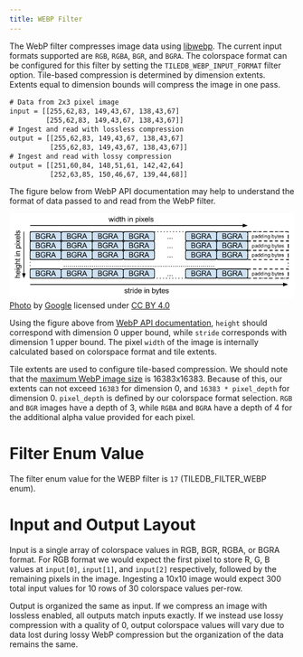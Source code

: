 ```yaml
---
title: WEBP Filter
---
```


The WebP filter compresses image data using [libwebp](https://developers.google.com/speed/webp/docs/api#headers_and_libraries). The current input formats supported are `RGB`, `RGBA`, `BGR`, and `BGRA`. The colorspace format can be configured for this filter by setting the `TILEDB_WEBP_INPUT_FORMAT` filter option. Tile-based compression is determined by dimension extents. Extents equal to dimension bounds will compress the image in one pass.

```
# Data from 2x3 pixel image
input = [[255,62,83, 149,43,67, 138,43,67]
         [255,62,83, 149,43,67, 138,43,67]]
# Ingest and read with lossless compression
output = [[255,62,83, 149,43,67, 138,43,67]
          [255,62,83, 149,43,67, 138,43,67]]
# Ingest and read with lossy compression
output = [[251,60,84, 148,51,61, 142,42,64]
          [252,63,85, 150,46,67, 139,44,68]]
```

The figure below from WebP API documentation may help to understand the format of data passed to and read from the WebP filter.

![](../figures/bgra_layout.png) \
[Photo](https://developers.google.com/static/speed/webp/images/image_layout.png) by [Google](https://developers.google.com/speed/webp/docs/api) licensed under [CC BY 4.0](https://creativecommons.org/licenses/by/4.0/)

Using the figure above from [WebP API documentation](https://developers.google.com/speed/webp/docs/api), `height` should correspond with dimension 0 upper bound, while `stride` corresponds with dimension 1 upper bound.
The pixel `width` of the image is internally calculated based on colorspace format and tile extents.

Tile extents are used to configure tile-based compression. We should note that the [maximum WebP image size](https://developers.google.com/speed/webp/faq#what_is_the_maximum_size_a_webp_image_can_be) is 16383x16383.
Because of this, our extents can not exceed `16383` for dimension 0, and `16383 * pixel_depth` for dimension 0.
`pixel_depth` is defined by our colorspace format selection. `RGB` and `BGR` images have a depth of 3, while `RGBA` and `BGRA` have a depth of 4 for the additional alpha value provided for each pixel.


# Filter Enum Value

The filter enum value for the WEBP filter is `17` (TILEDB_FILTER_WEBP enum).

# Input and Output Layout

Input is a single array of colorspace values in RGB, BGR, RGBA, or BGRA format. For RGB format we would expect the first
pixel to store R, G, B values at `input[0]`, `input[1]`, and `input[2]` respectively, followed by the remaining pixels 
in the image. Ingesting a 10x10 image would expect 300 total input values for 10 rows of 30 colorspace values per-row.

Output is organized the same as input. If we compress an image with lossless enabled, all outputs match inputs exactly. 
If we instead use lossy compression with a quality of 0, output colorspace values will vary due to data lost during
lossy WebP compression but the organization of the data remains the same.
